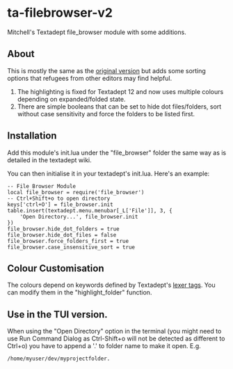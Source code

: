 # ta-filebrowser-v2
Mitchell's Textadept file_browser module with some additions.

## About

This is mostly the same as the [original version](https://github.com/orbitalquark/textadept/wiki/ta-filebrowser) but adds some sorting options that refugees from other editors may find helpful.

1) The highlighting is fixed for Textadept 12 and now uses multiple colours depending on expanded/folded state.
2) There are simple booleans that can be set to hide dot files/folders, sort without case sensitivity and force the folders to be listed first.

## Installation

Add this module's init.lua under the "file_browser" folder the same way as is detailed in the textadept wiki.

You can then initialise it in your textadept's init.lua. Here's an example:

```
-- File Browser Module
local file_browser = require('file_browser')
-- Ctrl+Shift+o to open directory
keys['ctrl+O'] = file_browser.init
table.insert(textadept.menu.menubar[_L['File']], 3, {
    'Open Directory...', file_browser.init
})
file_browser.hide_dot_folders = true
file_browser.hide_dot_files = false
file_browser.force_folders_first = true
file_browser.case_insensitive_sort = true
```

## Colour Customisation

The colours depend on keywords defined by Textadept's [lexer tags](https://orbitalquark.github.io/textadept/api.html#lexer).
You can modify them in the "highlight_folder" function.

## Use in the TUI version.

When using the "Open Directory" option in the terminal (you might need to use Run Command Dialog as Ctrl-Shift+o will not be detected as different to Ctrl+o) you have to append a '.' to folder name to make it open. E.g.

`/home/myuser/dev/myprojectfolder.`
